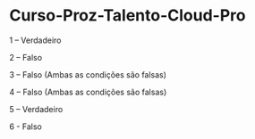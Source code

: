 # Curso-Proz-Talento-Cloud-Pro

1 – Verdadeiro 

2 – Falso 

3 – Falso (Ambas as condições são falsas) 

4 – Falso (Ambas as condições são falsas) 

5 – Verdadeiro  

6 - Falso 
